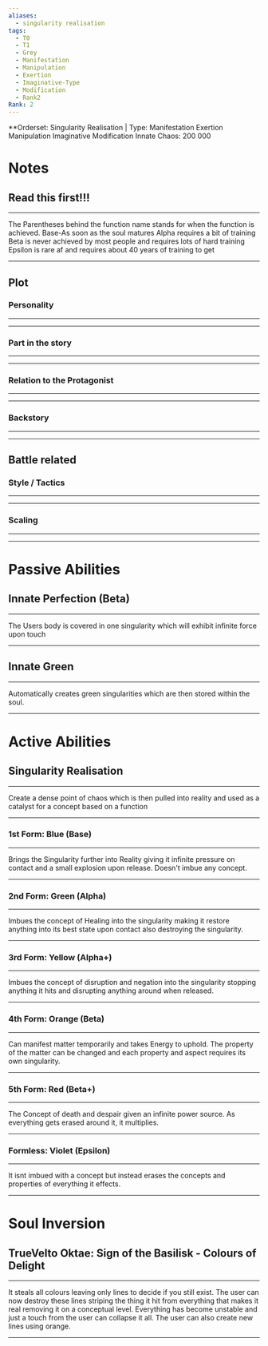 ```yaml
---
aliases:
  - singularity realisation
tags:
  - T0
  - T1
  - Grey
  - Manifestation
  - Manipulation
  - Exertion
  - Imaginative-Type
  - Modification
  - Rank2
Rank: 2
---
```

**Orderset: Singularity Realisation  | Type: Manifestation Exertion Manipulation Imaginative Modification
Innate Chaos:  200 000

# Notes
## Read this first!!!
___
The Parentheses behind the function name stands for when the function is achieved.
Base-As soon as the soul matures
Alpha requires a bit of training 
Beta is never achieved by most people and requires lots of hard training
Epsilon is rare af and requires about 40 years of training to get
___

## Plot
### Personality
___

___
### Part in the story
___

___
### Relation to the Protagonist
___

___
### Backstory
___

___

## Battle related

### Style / Tactics
___

___
### Scaling 
___

___


# Passive Abilities
## Innate Perfection (Beta)
___
The Users body is covered in one singularity which will exhibit infinite force upon touch
___

## Innate Green
___
Automatically creates green singularities which are then stored within the soul.
___
# Active Abilities
## Singularity Realisation
___
Create a dense point of chaos which is then pulled into reality and used as a catalyst for a concept based on a function
___
### 1st Form: Blue (Base)
___
Brings the Singularity further into Reality giving it infinite pressure on contact and a small explosion upon release. Doesn't imbue any concept.
___
### 2nd Form: Green (Alpha)
___
Imbues the concept of Healing into the singularity making it restore anything into its best state upon contact also destroying the singularity.
___
### 3rd Form: Yellow (Alpha+)
___
Imbues the concept of disruption and negation into the singularity stopping anything it hits and disrupting anything around when released.
___
### 4th Form: Orange (Beta)
___
Can manifest matter temporarily and takes Energy to uphold. The property of the matter can be changed and each property and aspect requires its own singularity.
___
### 5th Form: Red (Beta+)
___
The Concept of death and despair given an infinite power source. As everything gets erased around it, it multiplies. 
___
### Formless: Violet (Epsilon)
___
It isnt imbued with a concept but instead erases the concepts and properties of everything it effects.
___

# Soul Inversion
## TrueVelto Oktae: Sign of the Basilisk - Colours of Delight
___
It steals all colours leaving only lines to decide if you still exist. The user can now destroy these lines striping the thing it hit from everything that makes it real removing it on a conceptual level. 
Everything has become unstable and just a touch from the user can collapse it all.
The user can also create new lines using orange.
___
